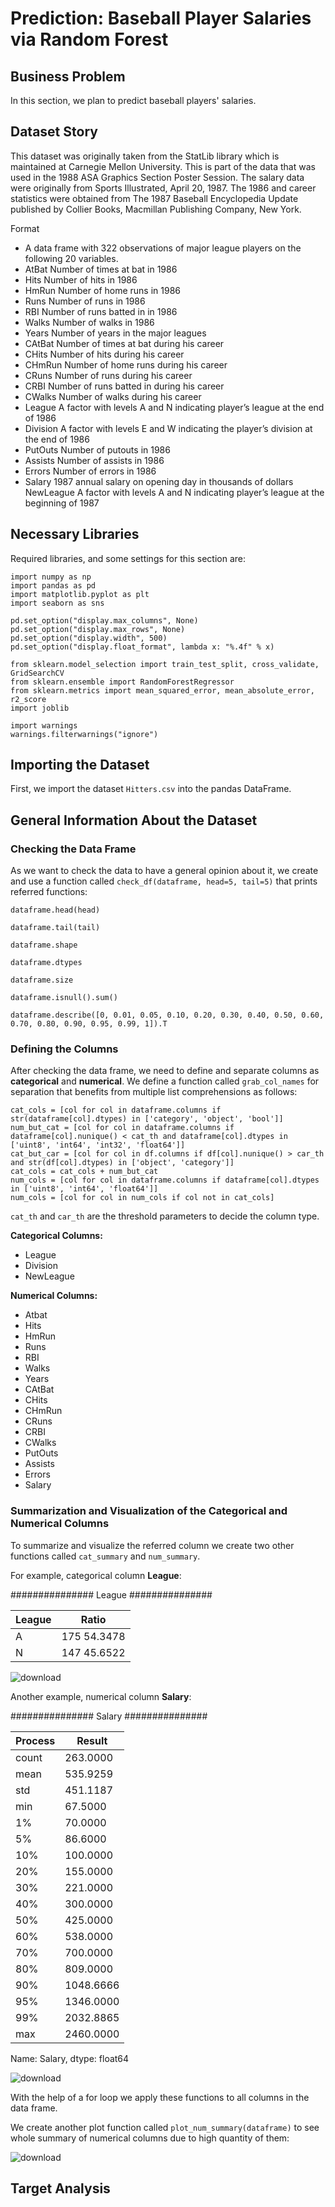 <h1> 
  Prediction: Baseball Player Salaries via Random Forest
</h1>

## Business Problem

In this section, we plan to predict baseball players' salaries.

## Dataset Story

This dataset was originally taken from the StatLib library which is maintained at Carnegie Mellon University. This is part of the data that was used in the 1988 ASA Graphics Section Poster Session. The salary data were originally from Sports Illustrated, April 20, 1987. The 1986 and career statistics were obtained from The 1987 Baseball Encyclopedia Update published by Collier Books, Macmillan Publishing Company, New York.

Format
* A data frame with 322 observations of major league players on the following 20 variables.
* AtBat Number of times at bat in 1986
* Hits Number of hits in 1986
* HmRun Number of home runs in 1986
* Runs Number of runs in 1986
* RBI Number of runs batted in in 1986
* Walks Number of walks in 1986
* Years Number of years in the major leagues
* CAtBat Number of times at bat during his career
* CHits Number of hits during his career
* CHmRun Number of home runs during his career
* CRuns Number of runs during his career
* CRBI Number of runs batted in during his career
* CWalks Number of walks during his career
* League A factor with levels A and N indicating player’s league at the end of 1986
* Division A factor with levels E and W indicating the player’s division at the end of 1986
* PutOuts Number of putouts in 1986
* Assists Number of assists in 1986
* Errors Number of errors in 1986
* Salary 1987 annual salary on opening day in thousands of dollars
NewLeague A factor with levels A and N indicating player’s league at the beginning of 1987

## Necessary Libraries

Required libraries, and some settings for this section are:

```
import numpy as np
import pandas as pd
import matplotlib.pyplot as plt
import seaborn as sns

pd.set_option("display.max_columns", None)
pd.set_option("display.max_rows", None)
pd.set_option("display.width", 500)
pd.set_option("display.float_format", lambda x: "%.4f" % x)

from sklearn.model_selection import train_test_split, cross_validate, GridSearchCV
from sklearn.ensemble import RandomForestRegressor
from sklearn.metrics import mean_squared_error, mean_absolute_error, r2_score
import joblib

import warnings
warnings.filterwarnings("ignore")
```

## Importing the Dataset

First, we import the dataset `Hitters.csv` into the pandas DataFrame.

## General Information About the Dataset

### Checking the Data Frame

As we want to check the data to have a general opinion about it, we create and use a function called `check_df(dataframe, head=5, tail=5)` that prints referred functions:


    dataframe.head(head)
    
    dataframe.tail(tail)
    
    dataframe.shape
    
    dataframe.dtypes
    
    dataframe.size
    
    dataframe.isnull().sum()
    
    dataframe.describe([0, 0.01, 0.05, 0.10, 0.20, 0.30, 0.40, 0.50, 0.60, 0.70, 0.80, 0.90, 0.95, 0.99, 1]).T

### Defining the Columns

After checking the data frame, we need to define and separate columns as **categorical** and **numerical**. We define a function called `grab_col_names` for separation that benefits from multiple list comprehensions as follows:

    cat_cols = [col for col in dataframe.columns if str(dataframe[col].dtypes) in ['category', 'object', 'bool']]
    num_but_cat = [col for col in dataframe.columns if dataframe[col].nunique() < cat_th and dataframe[col].dtypes in ['uint8', 'int64', 'int32', 'float64']]
    cat_but_car = [col for col in df.columns if df[col].nunique() > car_th and str(df[col].dtypes) in ['object', 'category']]
    cat_cols = cat_cols + num_but_cat
    num_cols = [col for col in dataframe.columns if dataframe[col].dtypes in ['uint8', 'int64', 'float64']]
    num_cols = [col for col in num_cols if col not in cat_cols]

`cat_th` and `car_th` are the threshold parameters to decide the column type.

**Categorical Columns:**

* League
* Division
* NewLeague

**Numerical Columns:**

* Atbat
* Hits
* HmRun
* Runs
* RBI
* Walks
* Years
* CAtBat
* CHits
* CHmRun
* CRuns
* CRBI
* CWalks
* PutOuts
* Assists
* Errors
* Salary

### Summarization and Visualization of the Categorical and Numerical Columns

To summarize and visualize the referred column we create two other functions called `cat_summary` and `num_summary`.

For example, categorical column **League**:

############### League ###############

League  | Ratio |
------|------|
A     |     175 54.3478 |
N     |     147 45.6522 |

![download](https://github.com/Trigenaris/Prediction_of_Baseball_Player_Salaries_via_Machine_Learning_Algorithms/assets/122381599/8f81947d-65f9-4c31-8cd0-f97d76b75352)

Another example, numerical column **Salary**:

############### Salary ###############

Process | Result |
-------|-----------|
count  |  263.0000 |
mean   |  535.9259 |
std    |  451.1187 |
min    |   67.5000 |
1%     |   70.0000 |
5%     |   86.6000 |
10%    |  100.0000 |
20%    |  155.0000 |
30%    |  221.0000 |
40%    |  300.0000 |
50%    |  425.0000 |
60%    |  538.0000 |
70%    |  700.0000 |
80%    |  809.0000 |
90%    | 1048.6666 |
95%    | 1346.0000 |
99%    | 2032.8865 |
max    | 2460.0000 |

Name: Salary, dtype: float64

![download](https://github.com/Trigenaris/Prediction_of_Baseball_Player_Salaries_via_Machine_Learning_Algorithms/assets/122381599/5bec19db-cd0d-4d5c-9464-06c04a956d49)

With the help of a for loop we apply these functions to all columns in the data frame.

We create another plot function called `plot_num_summary(dataframe)` to see whole summary of numerical columns due to high quantity of them:

![download](https://github.com/Trigenaris/Prediction_of_Baseball_Player_Salaries_via_Machine_Learning_Algorithms/assets/122381599/9e5e3b03-9670-4abc-81b1-e526062db078)

## Target Analysis


